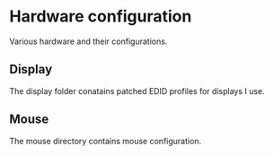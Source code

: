 # Hardware configuration

Various hardware and their configurations.

## Display

The display folder conatains patched EDID profiles for displays I use.

## Mouse

The mouse directory contains mouse configuration.
